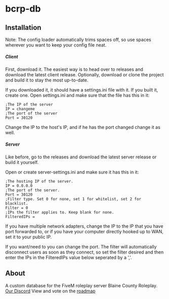 # bcrp-db
## Installation
Note: The config loader automatically trims spaces off, so use spaces wherever you want to keep your config file neat.

##### Client
First, download it. The easiest way is to head over to releases and download the latest client release. Optionally, download or clone the project and build it to stay the most up-to-date.

If you downloaded it, it should have a settings.ini file with it. If you built it, create one.
Open settings.ini and make sure that the file has this in it:
```
;The IP of the server
IP = changeme
;The port of the server
Port = 30120
```
Change the IP to the host's IP, and if he has the port changed change it as well.
##### Server
Like before, go to the releases and download the latest server release or build it yourself.

Open or create server-settings.ini and make sure it has this in it:
```
;The hosting IP of the server.
IP = 0.0.0.0
;The port of the server.
Port = 30120
;Filter type. Set 0 for none, set 1 for whitelist, set 2 for blacklist.
Filter = 0
;IPs the filter applies to. Keep blank for none.
FilteredIPs = 
```

If you have multiple network adapters, change the IP to the IP that you have port forwarded to, or if you have your computer directly hooked up to WAN, set it to your public IP.

If you want/need to you can change the port. The filter will automatically disconnect users as soon as they connect, so set the filter desired and then enter the IPs in the FilteredIPs value below seperated by a ','.
## About
A custom database for the FiveM roleplay server Blaine County Roleplay.
[Our Discord](http://discord.gg/T7RzwVz)
View and vote on the [roadmap](https://trello.com/b/4UpUhulH/bcrp-database)
